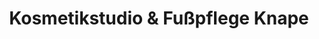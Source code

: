 ---
title: "Kosmetikstudio & Fußpflege Knape"
url: /bleicherode/kosmetikstudio-und-fusspflege-knape/
shop: Kosmetik
---
